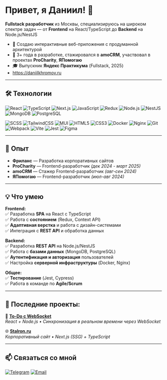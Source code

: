 # Привет, я Даниил! 👋

**Fullstack разработчик** из Москвы, специализируюсь на широком спектре задач — от **Frontend** на React/TypeScript до **Backend** на Node.js/NestJS

- 🎯 Создаю интерактивные веб-приложения с продуманной архитектурой  
- 💼 3+ года в разработке, стажировался в **amoCRM**, участвовал в проектах **ProCharity**, **ЯПомогаю**
- 🎓 Выпускник **Яндекс Практикума** (Fullstack, 2025)
- https://daniilkhromov.ru

---

## 🛠 Технологии

![React](https://img.shields.io/badge/-React-20232A?style=for-the-badge&logo=react&logoColor=61DAFB)
![TypeScript](https://img.shields.io/badge/-TypeScript-3178C6?style=for-the-badge&logo=typescript&logoColor=white)
![Next.js](https://img.shields.io/badge/-Next.js-000000?style=for-the-badge&logo=nextdotjs&logoColor=white)
![JavaScript](https://img.shields.io/badge/-JavaScript-F7DF1E?style=for-the-badge&logo=javascript&logoColor=black)
![Redux](https://img.shields.io/badge/-Redux-764ABC?style=for-the-badge&logo=redux&logoColor=white)
![Node.js](https://img.shields.io/badge/-Node.js-339933?style=for-the-badge&logo=nodedotjs&logoColor=white)
![NestJS](https://img.shields.io/badge/-NestJS-E0234E?style=for-the-badge&logo=nestjs&logoColor=white)
![MongoDB](https://img.shields.io/badge/-MongoDB-47A248?style=for-the-badge&logo=mongodb&logoColor=white)
![PostgreSQL](https://img.shields.io/badge/-PostgreSQL-4169E1?style=for-the-badge&logo=postgresql&logoColor=white)

![SCSS](https://img.shields.io/badge/-SCSS-CC6699?style=for-the-badge&logo=sass&logoColor=white)
![TailwindCSS](https://img.shields.io/badge/-Tailwind-38B2AC?style=for-the-badge&logo=tailwindcss&logoColor=white)
![MUI](https://img.shields.io/badge/-MUI-0081CB?style=for-the-badge&logo=mui&logoColor=white)
![HTML5](https://img.shields.io/badge/-HTML5-E34F26?style=for-the-badge&logo=html5&logoColor=white)
![CSS3](https://img.shields.io/badge/-CSS3-1572B6?style=for-the-badge&logo=css3&logoColor=white)
![Docker](https://img.shields.io/badge/-Docker-2496ED?style=for-the-badge&logo=docker&logoColor=white)
![Nginx](https://img.shields.io/badge/-Nginx-009639?style=for-the-badge&logo=nginx&logoColor=white)
![Git](https://img.shields.io/badge/-Git-F05032?style=for-the-badge&logo=git&logoColor=white)
![Webpack](https://img.shields.io/badge/-Webpack-8DD6F9?style=for-the-badge&logo=webpack&logoColor=black)
![Vite](https://img.shields.io/badge/-Vite-646CFF?style=for-the-badge&logo=vite&logoColor=white)
![Jest](https://img.shields.io/badge/-Jest-C21325?style=for-the-badge&logo=jest&logoColor=white)
![Figma](https://img.shields.io/badge/-Figma-F24E1E?style=for-the-badge&logo=figma&logoColor=white)

---

## 🚀 Опыт

- **Фриланс** — Разработка корпоративных сайтов
- **ProCharity** — Frontend-разработчик *(дек 2024 - март 2025)*
- **amoCRM** — Стажер Frontend-разработчик *(авг-сен 2024)*  
- **ЯПомогаю** — Frontend-разработчик *(июл-авг 2024)*

---

## 💡 Что умею

**Frontend:**  
✅ Разработка **SPA** на React с TypeScript  
✅ Работа с **состоянием** (Redux, Context API)  
✅ **Адаптивная верстка** и работа с дизайн-системами  
✅ Интеграция с **REST API** и обработка данных  

**Backend:**  
✅ Разработка **REST API** на Node.js/NestJS  
✅ Работа с **базами данных** (MongoDB, PostgreSQL)  
✅ **Аутентификация и авторизация** пользователей  
✅ Настройка **серверной инфраструктуры** (Docker, Nginx)  

**Общее:**  
✅ **Тестирование** (Jest, Cypress)  
✅ Работа в команде по **Agile/Scrum**  

---

## 🌟 Последние проекты:

🎨 **[To-Do с WebSocket](https://github.com/daniildd-kh/sharing-todo)**  
*React + Node.js • Синхронизация в реальном времени через WebSocket*

🌐 **[Stalron.ru](https://stalron.ru)**  
*Корпоративный сайт • Next.js (SSG) + TypeScript*

---

## 📫 Связаться со мной

[![Telegram](https://img.shields.io/badge/-Telegram-2CA5E0?style=for-the-badge&logo=telegram&logoColor=white)](https://t.me/daniildddd)
[![Email](https://img.shields.io/badge/-Email-D14836?style=for-the-badge&logo=gmail&logoColor=white)](mailto:khromov865@mail.ru)
